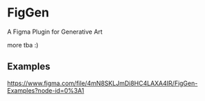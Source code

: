# FigGen

A Figma Plugin for Generative Art

more tba :) 

## Examples

https://www.figma.com/file/4mN8SKLJmDi8HC4LAXA4IR/FigGen-Examples?node-id=0%3A1
